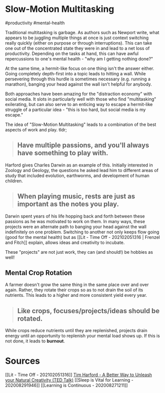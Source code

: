 # Slow-Motion Multitasking 
#productivity #mental-health 

Traditional multitasking is garbage. As authors such as Newport write, what appears to be juggling multiple things at once is just context switching really quickly (either on purpose or through interruptions). This can take one out of the concentrated state they were in and lead to a net loss of productivity. Depending on the tasks at hand, this can have awful repercussions to one's mental health - "why am I getting nothing done?"

At the same time, a hermit-like focus on one thing isn't the answer either. Going completely depth-first into a topic leads to hitting a wall. While persevering through this hurdle is sometimes necessary (e.g. running a marathon), banging your head against the wall isn't helpful for anybody.

Both approaches have been amazing for the "distraction economy" with social media. It slots in particularly well with those who find "multitasking" exilerating, but can also serve to an enticing way to escape a hermit-like struggle of a particular idea - "this is too hard, but social media is my escape."

The idea of "Slow-Motion Multitasking" leads to a combination of the best aspects of work and play. tldr;

> ## Have multiple passions, and you'll always have something to play with.

Harford gives Charles Darwin as an example of this. Initially interested in Zoology and Geology, the questions he asked lead him to different areas of study that included evolution, earthworms, and development of human children. 

> ## When playing music, rests are just as important as the notes you play. 

Darwin spent years of his life hopping back and forth between these passions as he was motivated to work on them. In many ways, these projects were an alternate path to banging your head against the wall indefinitely on one problem. Switching to another not only keeps flow going (good for the mental health) but as [[Lit - Time Off - 202102051316 | Frenzel and Fitch]] explain, allows ideas and creativity to incubate.

These "projects" are not just work, they can (and should!) be hobbies as well!

## Mental Crop Rotation

A farmer doesn't grow the same thing in the same place over and over again. Rather, they rotate their crops so as to not drain the soil of its nutrients. This leads to a higher and more consistent yield every year. 

> ## Like crops, focuses/projects/ideas should be rotated.

While crops reduce nutrients until they are replenished, projects drain energy until an opportunity to replenish your mental load shows up. If this is not done, it leads to **burnout**.

# Sources
[[Lit - Time Off - 202102051316]]
[Tim Harford - A Better Way to Unleash your Natural Creativity (TED Talk)](https://www.youtube.com/watch?v=yjYrxcGSWX4&list=PLoVRiuTA46XF_AC3HHEk02oByM3fGbBxN&index=11)
[[Sleep is Vital for Learning - 202008291946]]
[[Learning is Continuous - 202008271211]]